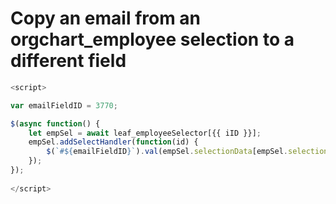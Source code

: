 # Copy an email from an orgchart_employee selection to a different field

```js
<script>

var emailFieldID = 3770;

$(async function() {
	let empSel = await leaf_employeeSelector[{{ iID }}];
	empSel.addSelectHandler(function(id) {
		$(`#${emailFieldID}`).val(empSel.selectionData[empSel.selection].data[6].data);
  	});
});
  
</script>
```
